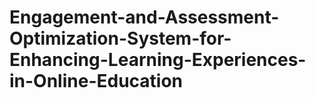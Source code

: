 # Engagement-and-Assessment-Optimization-System-for-Enhancing-Learning-Experiences-in-Online-Education
